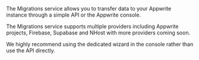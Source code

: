 The Migrations service allows you to transfer data to your Appwrite instance through a simple API or the Appwrite console.

The Migrations service supports multiple providers including Appwrite projects, Firebase, Supabase and NHost with more providers coming soon.

We highly recommend using the dedicated wizard in the console rather than use the API directly.